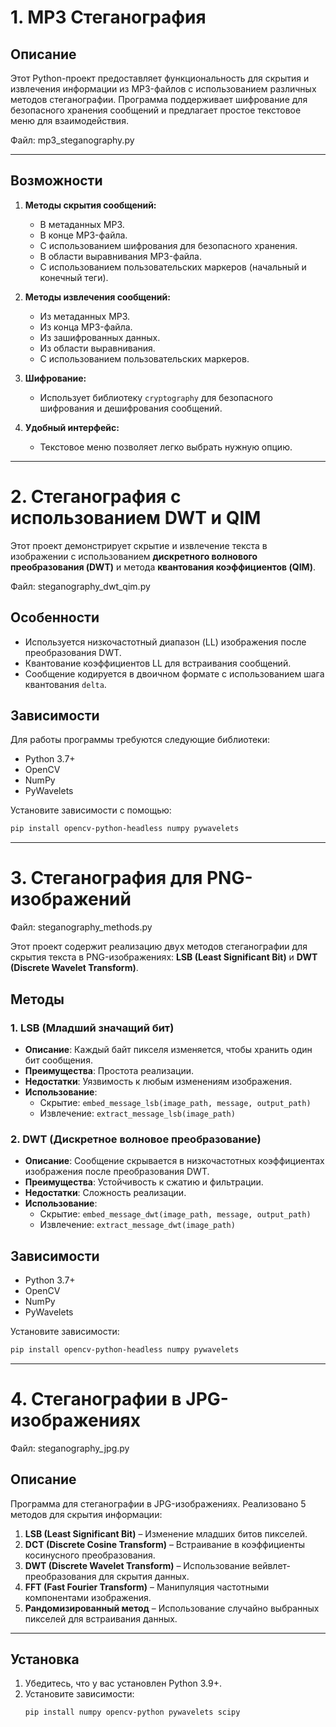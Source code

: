 # 1. MP3 Стеганография

## Описание
Этот Python-проект предоставляет функциональность для скрытия и извлечения информации из MP3-файлов с использованием различных методов стеганографии. Программа поддерживает шифрование для безопасного хранения сообщений и предлагает простое текстовое меню для взаимодействия.

Файл: mp3_steganography.py

---

## Возможности

1. **Методы скрытия сообщений:**
   - В метаданных MP3.
   - В конце MP3-файла.
   - С использованием шифрования для безопасного хранения.
   - В области выравнивания MP3-файла.
   - С использованием пользовательских маркеров (начальный и конечный теги).

2. **Методы извлечения сообщений:**
   - Из метаданных MP3.
   - Из конца MP3-файла.
   - Из зашифрованных данных.
   - Из области выравнивания.
   - С использованием пользовательских маркеров.

3. **Шифрование:**
   - Использует библиотеку `cryptography` для безопасного шифрования и дешифрования сообщений.

4. **Удобный интерфейс:**
   - Текстовое меню позволяет легко выбрать нужную опцию.

---



# 2. Стеганография с использованием DWT и QIM

Этот проект демонстрирует скрытие и извлечение текста в изображении с использованием **дискретного волнового преобразования (DWT)** и метода **квантования коэффициентов (QIM)**.

Файл: steganography_dwt_qim.py

## Особенности
- Используется низкочастотный диапазон (LL) изображения после преобразования DWT.
- Квантование коэффициентов LL для встраивания сообщений.
- Сообщение кодируется в двоичном формате с использованием шага квантования `delta`.

## Зависимости
Для работы программы требуются следующие библиотеки:
- Python 3.7+
- OpenCV
- NumPy
- PyWavelets

Установите зависимости с помощью:
```bash
pip install opencv-python-headless numpy pywavelets

```

---

# 3. Стеганография для PNG-изображений

Файл: steganography_methods.py

Этот проект содержит реализацию двух методов стеганографии для скрытия текста в PNG-изображениях: **LSB (Least Significant Bit)** и **DWT (Discrete Wavelet Transform)**.

## Методы

### 1. LSB (Младший значащий бит)
- **Описание**: Каждый байт пикселя изменяется, чтобы хранить один бит сообщения.
- **Преимущества**: Простота реализации.
- **Недостатки**: Уязвимость к любым изменениям изображения.
- **Использование**:
  - Скрытие: `embed_message_lsb(image_path, message, output_path)`
  - Извлечение: `extract_message_lsb(image_path)`

### 2. DWT (Дискретное волновое преобразование)
- **Описание**: Сообщение скрывается в низкочастотных коэффициентах изображения после преобразования DWT.
- **Преимущества**: Устойчивость к сжатию и фильтрации.
- **Недостатки**: Сложность реализации.
- **Использование**:
  - Скрытие: `embed_message_dwt(image_path, message, output_path)`
  - Извлечение: `extract_message_dwt(image_path)`

## Зависимости
- Python 3.7+
- OpenCV
- NumPy
- PyWavelets

Установите зависимости:
```bash
pip install opencv-python-headless numpy pywavelets

```

---

# 4. Стеганографии в JPG-изображениях

Файл: steganography_jpg.py

## Описание
Программа для стеганографии в JPG-изображениях. Реализовано 5 методов для скрытия информации:  
1. **LSB (Least Significant Bit)** – Изменение младших битов пикселей.  
2. **DCT (Discrete Cosine Transform)** – Встраивание в коэффициенты косинусного преобразования.  
3. **DWT (Discrete Wavelet Transform)** – Использование вейвлет-преобразования для скрытия данных.  
4. **FFT (Fast Fourier Transform)** – Манипуляция частотными компонентами изображения.  
5. **Рандомизированный метод** – Использование случайно выбранных пикселей для встраивания данных.

---

## Установка
1. Убедитесь, что у вас установлен Python 3.9+.
2. Установите зависимости:
   ```bash
   pip install numpy opencv-python pywavelets scipy

   ```

